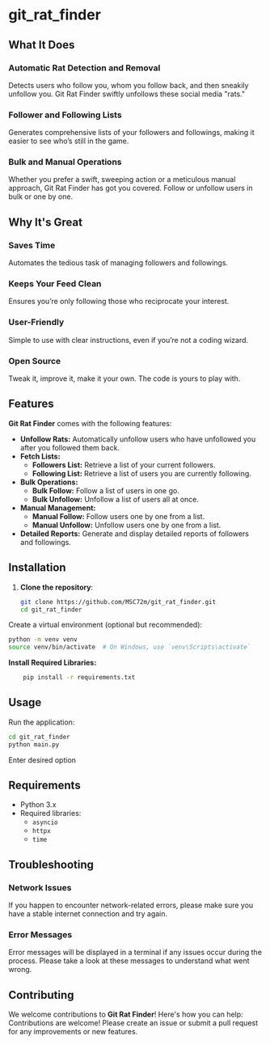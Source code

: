 # git_rat_finder

## What It Does

### Automatic Rat Detection and Removal
Detects users who follow you, whom you follow back, and then sneakily unfollow you. Git Rat Finder swiftly unfollows these social media "rats."

### Follower and Following Lists
Generates comprehensive lists of your followers and followings, making it easier to see who’s still in the game.

### Bulk and Manual Operations
Whether you prefer a swift, sweeping action or a meticulous manual approach, Git Rat Finder has got you covered. Follow or unfollow users in bulk or one by one.

## Why It's Great

### Saves Time
Automates the tedious task of managing followers and followings.

### Keeps Your Feed Clean
Ensures you’re only following those who reciprocate your interest.

### User-Friendly
Simple to use with clear instructions, even if you’re not a coding wizard.

### Open Source
Tweak it, improve it, make it your own. The code is yours to play with.


## Features

**Git Rat Finder** comes with the following features:

- **Unfollow Rats:** Automatically unfollow users who have unfollowed you after you followed them back.
- **Fetch Lists:**
  - **Followers List:** Retrieve a list of your current followers.
  - **Following List:** Retrieve a list of users you are currently following.
- **Bulk Operations:**
  - **Bulk Follow:** Follow a list of users in one go.
  - **Bulk Unfollow:** Unfollow a list of users all at once.
- **Manual Management:**
  - **Manual Follow:** Follow users one by one from a list.
  - **Manual Unfollow:** Unfollow users one by one from a list.
- **Detailed Reports:** Generate and display detailed reports of followers and followings.


## Installation

1. **Clone the repository**:
   ```sh
   git clone https://github.com/MSC72m/git_rat_finder.git
   cd git_rat_finder
   ```
Create a virtual environment (optional but recommended):

```sh
python -m venv venv
source venv/bin/activate  # On Windows, use `venv\Scripts\activate`
```
**Install Required Libraries:**
```sh
    pip install -r requirements.txt
```
## Usage
Run the application:
```bash
cd git_rat_finder
python main.py
```
Enter desired option

## Requirements

- Python 3.x
- Required libraries:
  - `asyncio`
  - `httpx`
  - `time`

## Troubleshooting

### Network Issues
If you happen to encounter network-related errors, please make sure you have a stable internet connection and try again.

### Error Messages
Error messages will be displayed in a terminal if any issues occur during the process. Please take a look at these messages to understand what went wrong.

## Contributing

We welcome contributions to **Git Rat Finder**! Here's how you can help:
Contributions are welcome! Please create an issue or submit a pull request for any improvements or new features.
